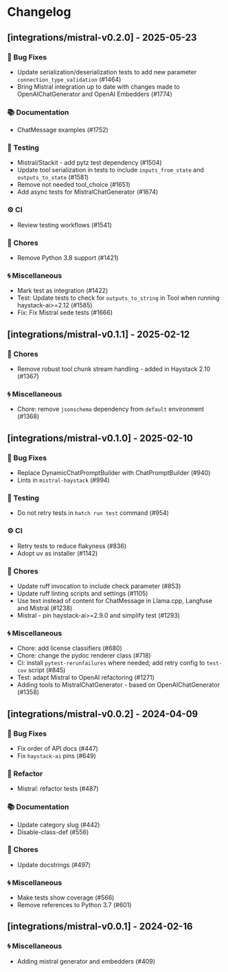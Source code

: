 # Changelog

## [integrations/mistral-v0.2.0] - 2025-05-23

### 🐛 Bug Fixes

- Update serialization/deserialization tests to add new parameter `connection_type_validation` (#1464)
- Bring Mistral integration up to date with changes made to OpenAIChatGenerator and OpenAI Embedders (#1774)

### 📚 Documentation

- ChatMessage examples (#1752)

### 🧪 Testing

- Mistral/Stackit - add pytz test dependency (#1504)
- Update tool serialization in tests to include `inputs_from_state` and `outputs_to_state` (#1581)
- Remove not needed tool_choice (#1651)
- Add async tests for MistralChatGenerator (#1674)

### ⚙️ CI

- Review testing workflows (#1541)

### 🧹 Chores

- Remove Python 3.8 support (#1421)

### 🌀 Miscellaneous

- Mark test as integration (#1422)
- Test: Update tests to check for `outputs_to_string` in Tool when running haystack-ai>=2.12 (#1585)
- Fix: Fix Mistral sede tests (#1666)

## [integrations/mistral-v0.1.1] - 2025-02-12

### 🧹 Chores

- Remove robust tool chunk stream handling - added in Haystack 2.10 (#1367)

### 🌀 Miscellaneous

- Chore: remove `jsonschema` dependency from `default` environment (#1368)

## [integrations/mistral-v0.1.0] - 2025-02-10

### 🐛 Bug Fixes

- Replace DynamicChatPromptBuilder with ChatPromptBuilder (#940)
- Lints in `mistral-haystack` (#994)

### 🧪 Testing

- Do not retry tests in `hatch run test` command (#954)

### ⚙️ CI

- Retry tests to reduce flakyness (#836)
- Adopt uv as installer (#1142)

### 🧹 Chores

- Update ruff invocation to include check parameter (#853)
- Update ruff linting scripts and settings (#1105)
- Use text instead of content for ChatMessage in Llama.cpp, Langfuse and Mistral (#1238)
- Mistral - pin haystack-ai>=2.9.0 and simplify test (#1293)

### 🌀 Miscellaneous

- Chore: add license classifiers (#680)
- Chore: change the pydoc renderer class (#718)
- Ci: install `pytest-rerunfailures` where needed; add retry config to `test-cov` script (#845)
- Test: adapt Mistral to OpenAI refactoring (#1271)
- Adding tools to MistralChatGenerator - based on OpenAIChatGenerator (#1358)

## [integrations/mistral-v0.0.2] - 2024-04-09

### 🐛 Bug Fixes

- Fix order of API docs (#447)
- Fix `haystack-ai` pins (#649)

### 🚜 Refactor

- Mistral: refactor tests (#487)

### 📚 Documentation

- Update category slug (#442)
- Disable-class-def (#556)

### 🧹 Chores

- Update docstrings (#497)

### 🌀 Miscellaneous

- Make tests show coverage (#566)
- Remove references to Python 3.7 (#601)

## [integrations/mistral-v0.0.1] - 2024-02-16

### 🌀 Miscellaneous

- Adding mistral generator and embedders (#409)

<!-- generated by git-cliff -->
